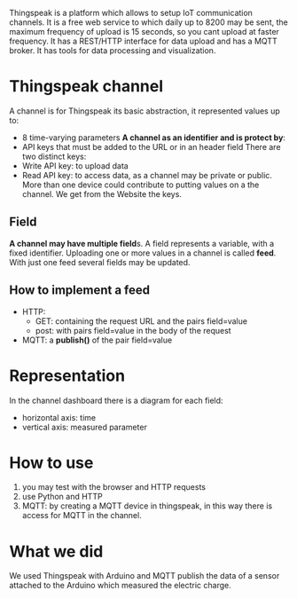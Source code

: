 Thingspeak is a platform which allows to setup IoT communication channels.
It is a free web service to which daily up to 8200 may be sent, the maximum frequency of upload is 15 seconds, so you cant upload at faster frequency.
It has a REST/HTTP interface for data upload and has a MQTT broker.
It has tools for data processing and visualization.
# Thingspeak channel

A channel is for Thingspeak its basic abstraction, it represented values up to:
* 8 time-varying parameters
**A channel as an identifier and is protect by**:
* API keys that must be added to the URL or in an header field
There are two distinct keys:
* Write API key: to upload data
* Read API key: to access data, as a channel may be private or public.
More than one device could contribute to putting values on a the channel.
We get from the Website the keys.
## Field

**A channel may have multiple field**s.
A field represents a variable, with a fixed identifier.
Uploading one or more values in a channel is called **feed**. With just one feed several fields may be updated.

## How to implement a feed
* HTTP:
	* GET: containing the request URL and the pairs field=value
	* post: with pairs field=value in the body of the request
* MQTT: a **publish()** of the pair field=value
# Representation

In the channel dashboard there is a diagram for each field:
* horizontal axis: time
* vertical axis: measured parameter

# How to use
1) you may test with the browser and HTTP requests
2) use Python and HTTP
3) MQTT: by creating a MQTT device in thingspeak, in this way there is access for MQTT in the channel.
# What we did
We used Thingspeak with Arduino and MQTT publish the data of a sensor attached to the Arduino which measured the electric charge.


